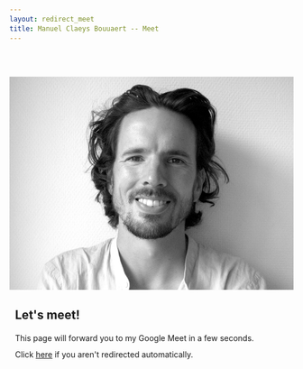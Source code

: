 ```yaml
---
layout: redirect_meet
title: Manuel Claeys Bouuaert -- Meet
---
```

<div class="image-box" style="margin-top: 60px; margin-bottom: 60px">
    <img src="img/manuel.jpg">
    <div style="margin:auto 10px">
        <h2>Let's meet!</h2>
        <div style="margin-top: 20px;">
            This page will forward you to my Google Meet in a few seconds.
        </div>
        <div style="margin-top: 12px">
            Click <a href="https://meet.google.com/bed-ocwu-gpw">here</a> if you aren't redirected automatically.
        </div>
    </div>
</div>

